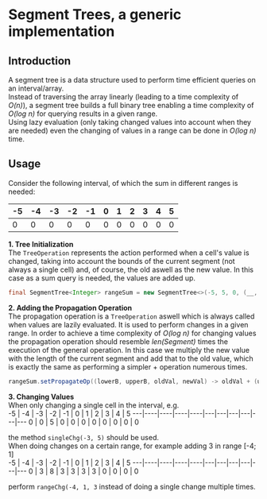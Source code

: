 # Segment Trees, a generic implementation
## Introduction
A segment tree is a data structure used to perform time efficient queries on an interval/array.  
Instead of traversing the array linearly (leading to a time complexity of *O(n)*), a segment tree builds a 
full binary tree enabling a time complexity of *O(log n)* for querying results in a given range.  
Using lazy evaluation (only taking changed values into account when they are needed) even the changing of values 
in a range can be done in *O(log n)* time.

## Usage
Consider the following interval, of which the sum in different ranges is needed:  

-5 | -4 | -3 | -2 | -1 | 0 | 1 | 2 | 3 | 4 | 5 
---|----|----|----|----|---|---|---|---|---|---
0 | 0 | 0 | 0 | 0 | 0 | 0 | 0 | 0 | 0 | 0
  
**1. Tree Initialization**  
The `TreeOperation` represents the action performed when a cell's value is changed, taking into account the bounds
of the current segment (not always a single cell) and, of course, the old aswell as the new value. In this case as
a sum query is needed, the values are added up.
```java
final SegmentTree<Integer> rangeSum = new SegmentTree<>(-5, 5, 0, (__, __, oldVal, newVal) -> oldVal + newVal);
```
  
**2. Adding the Propagation Operation**  
The propagation operation is a `TreeOperation` aswell which is always called when values are lazily evaluated. It is
used to perform changes in a given range. In order to achieve a time complexity of *O(log n)* for changing values the 
propagation operation should resemble *len(Segment)* times the execution of the general operation. In this case we
multiply the new value with the length of the current segment and add that to the old value, which is exactly the
same as performing a simpler + operation numerous times.
```java
rangeSum.setPropagateOp((lowerB, upperB, oldVal, newVal) -> oldVal + (upperB - lowerB + 1) * lazyVal);
```
  
**3. Changing Values**  
When only changing a single cell in the interval, e.g.  
-5 | -4 | -3 | -2 | -1 | 0 | 1 | 2 | 3 | 4 | 5 
---|----|----|----|----|---|---|---|---|---|---
0 | 0 | 5 | 0 | 0 | 0 | 0 | 0 | 0 | 0 | 0

the method `singleChg(-3, 5)` should be used.  
When doing changes on a certain range, for example adding 3 in range [-4; 1]  
-5 | -4 | -3 | -2 | -1 | 0 | 1 | 2 | 3 | 4 | 5 
---|----|----|----|----|---|---|---|---|---|---
0 | 3 | 8 | 3 | 3 | 3 | 3 | 0 | 0 | 0 | 0

perform `rangeChg(-4, 1, 3` instead of doing a single change multiple times.
